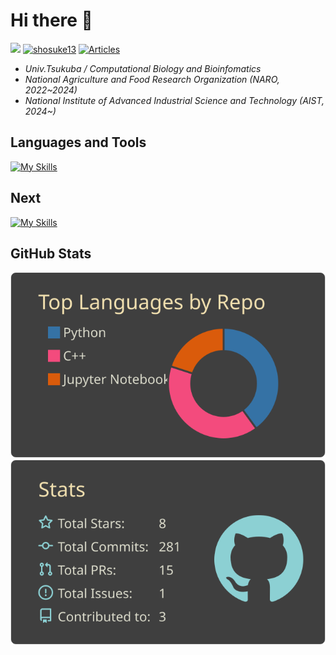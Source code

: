 <!-- **shosuke-13/shosuke-13** is a ✨ _special_ ✨ repository because its `README.md` (this file) appears on your GitHub profile. -->

# Hi there 👋
![](https://badgen.net/badge/Univ/Tsukuba/cyan?icon=github)
[![shosuke13](https://img.shields.io/endpoint?url=https%3A%2F%2Fatcoder-badges.now.sh%2Fapi%2Fatcoder%2Fjson%2Fshosuke13)](https://atcoder.jp/users/shosuke13)
[![Articles](https://badgen.org/img/zenn/shosuke_13/articles?style=plastic)](https://zenn.dev/shosuke_13)

- *Univ.Tsukuba / Computational Biology and Bioinfomatics*
- *National Agriculture and Food Research Organization (NARO, 2022~2024)*
- *National Institute of Advanced Industrial Science and Technology (AIST, 2024~)*

## Languages and Tools
[![My Skills](https://skillicons.dev/icons?i=git,github,githubactions,latex,vscode,linux,bash,py,cpp,r,aws,gcp,docker,terraform,mysql,discord&theme=light&perline=4)](https://skillicons.dev)

## Next 
[![My Skills](https://skillicons.dev/icons?i=java,go,rust,pytorch&theme=light&perline=4)](https://skillicons.dev)

## GitHub Stats
![](https://raw.githubusercontent.com/shosuke-13/shosuke-13/main/profile-summary-card-output/zenburn/1-repos-per-language.svg)
![](https://raw.githubusercontent.com/shosuke-13/shosuke-13/main/profile-summary-card-output/zenburn/3-stats.svg)
